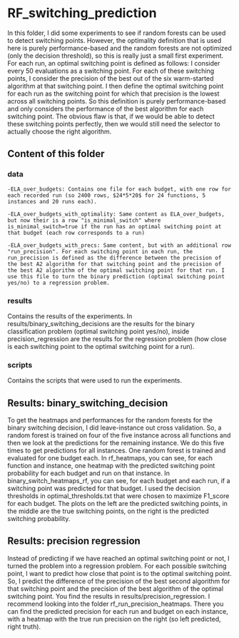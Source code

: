 # RF_switching_prediction
In this folder, I did some experiments to see if random forests can be used to detect switching points. However, the optimality definition that is used here is purely performance-based and the random forests are not optimized (only the decision threshold), so this is really just a small first experiment. For each run, an optimal switching point is defined as follows: I consider every 50 evaluations as a switching point. For each of these switching points, I consider the precision of the best out of the six warm-started algorithm at that switching point. I then define the optimal switching point for each run as the switching point for which that precision is the lowest across all switching points. So this definition is purely performance-based and only considers the performance of the best algorithm for each switching point. The obvious flaw is that, if we would be able to detect these switching points perfectly, then we would still need the selector to actually choose the right algorithm.

## Content of this folder
### data
    -ELA_over_budgets: Contains one file for each budget, with one row for each recorded run (so 2400 rows, $24*5*20$ for 24 functions, 5 instances and 20 runs each).

    -ELA_over_budgets_with_optimality: Same content as ELA_over_budgets, but now their is a row "is_minimal_switch" where is_minimal_switch=true if the run has an optimal switching point at that budget (each row corresponds to a run)

    -ELA_over_budgets_with_precs: Same content, but with an additional row "run_precision". For each switching point in each run, the run_precision is defined as the difference between the precision of the best A2 algorithm for that switching point and the precision of the best A2 algorithm of the optimal switching point for that run. I use this file to turn the binary prediction (optimal switching point yes/no) to a regression problem.

### results
Contains the results of the experiments. In results/binary_switching_decisions are the results for the binary classification problem (optimal switching point yes/no), inside precision_regression are the results for the regression problem (how close is each switching point to the optimal switching point for a run).

### scripts
Contains the scripts that were used to run the experiments.

## Results: binary_switching_decision
To get the heatmaps and performances for the random forests for the binary switching decision, I did leave-instance out cross validation. So, a random forest is trained on four of the five instance across all functions and then we look at the predictions for the remaining instance. We do this five times to get predictions for all instances. One random forest is trained and evaluated for one budget each. In rf_heatmaps, you can see, for each function and instance, one heatmap with the predicted switching point probability for each budget and run on that instance. In binary_switch_heatmaps_rf, you can see, for each budget and each run, if a switching point was predicted for that budget. I used the decision thresholds in optimal_thresholds.txt that were chosen to maximize F1_score for each budget. The plots on the left are the predicted switching points, in the middle are the true switching points, on the right is the predicted switching probability.

## Results: precision regression
Instead of predicting if we have reached an optimal switching point or not, I turned the problem into a regression problem. For each possible switching point, I want to predict how close that point is to the optimal switching point. So, I predict the difference of the precision of the best second algorithm for that switching point and the precision of the best algorithm of the optimal switching point. You find the results in results/precision_regression. I recommend looking into the folder rf_run_precision_heatmaps. There you can find the predicted precision for each run and budget on each instance, with a heatmap with the true run precision on the right (so left predicted, right truth).